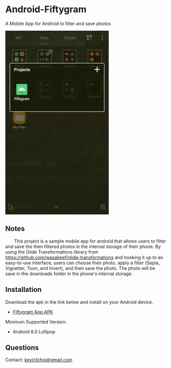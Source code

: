 # Android-Fiftygram
A Mobile App for Android to filter and save photos

![Preview](https://github.com/Android-KC/Android-Fiftygram/blob/main/FiftygramPreview1.gif)

## Notes
&nbsp;&nbsp;&nbsp;&nbsp;&nbsp;&nbsp; This project is a sample mobile app for android that allows
users to filter and save the then filtered photos in the internal storage of their phone. By using
the Glide Transformations library from https://github.com/wasabeef/glide-transformations and 
hooking it up to an easy-to-use interface, users can choose their photo, apply a filter (Sepia, 
Vignetter, Toon, and Invert), and then save the photo. The photo will be save in the downloads 
folder in the phone's internal storage.

## Installation

Download the apk in the link below and install on your Android device.
- [Fiftygram App APK](https://github.com/Android-KC/Android-Fiftygram/blob/main/Fiftygram/app/release/app-release.apk)

Minimum Supported Version:
- Android 6.0 Lollipop

## Questions
Contact: kevin1choi@gmail.com
